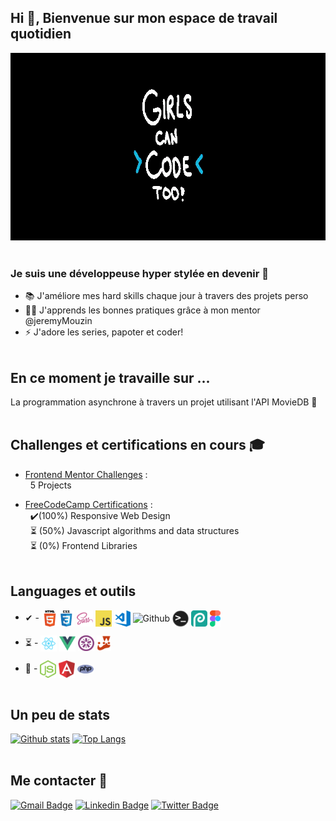 


## Hi 👋, Bienvenue sur mon espace de travail quotidien 

<img alt="gif" title="gif" src="https://raw.githubusercontent.com/VirginieBouvarel/VirginieBouvarel/master/img/big-sticker-girls.png" width="1000px" height="300px" class="giphy-embed"><br><br>


### Je suis une développeuse hyper stylée en devenir 🙌

- 📚 J'améliore mes hard skills chaque jour à travers des projets perso 
- 👨‍🏫 J'apprends les bonnes pratiques grâce à mon mentor @jeremyMouzin
- ⚡ J'adore les series, papoter et coder!<br><br>


## En ce moment je travaille sur ...
La programmation asynchrone à travers un projet utilisant l'API MovieDB 🎥<br><br>


## Challenges et certifications en cours 🎓

- [Frontend Mentor Challenges](https://www.frontendmentor.io/profile/VirginieBouvarel/solutions) :   
    &nbsp;&nbsp;5 Projects

- [FreeCodeCamp Certifications](https://www.freecodecamp.org/virbaya) :   
    &nbsp;&nbsp;✔️(100%) Responsive Web Design   
    &nbsp;&nbsp;⏳&nbsp;(50%) Javascript algorithms and data structures  
    &nbsp;&nbsp;⏳&nbsp;(0%) Frontend Libraries<br><br>
    
    
  
## Languages et outils
- ✔ - 
<img align="center" alt="HTML5" title="HTML" width="26px" src="https://raw.githubusercontent.com/github/explore/80688e429a7d4ef2fca1e82350fe8e3517d3494d/topics/html/html.png" /><img align="center" alt="CSS3" title="CSS" width="26px" src="https://raw.githubusercontent.com/github/explore/80688e429a7d4ef2fca1e82350fe8e3517d3494d/topics/css/css.png" /> <img align="center" alt="Sass" title="Sass" width="26px" src="https://raw.githubusercontent.com/github/explore/80688e429a7d4ef2fca1e82350fe8e3517d3494d/topics/sass/sass.png" /> <img align="center" alt="JavaScript" title="Javascript" width="26px" src="https://raw.githubusercontent.com/github/explore/80688e429a7d4ef2fca1e82350fe8e3517d3494d/topics/javascript/javascript.png" /> <img align="center" alt="Visual Studio Code" title="VS Code" width="26px" src="https://raw.githubusercontent.com/github/explore/80688e429a7d4ef2fca1e82350fe8e3517d3494d/topics/visual-studio-code/visual-studio-code.png" /> 
<img align="center" alt="Github" title="Github" width="26px" src="https://img.icons8.com/ios-filled/50/ffffff/github.png"/> <img align="center" alt="Terminal" title="Terminal" width="26px" src="https://raw.githubusercontent.com/github/explore/80688e429a7d4ef2fca1e82350fe8e3517d3494d/topics/terminal/terminal.png" /> <img align="center" alt="Photopéa" title="Photopéa" width="26px" src="https://raw.githubusercontent.com/VirginieBouvarel/VirginieBouvarel/master/img/photopea.png" /> <img align="center" alt="Figma" title="Figma" height="26px" src="https://raw.githubusercontent.com/VirginieBouvarel/VirginieBouvarel/master/img/figma.svg" />  

- ⏳   - 
<img align="center" alt="React" title="React" width="26px" src="https://raw.githubusercontent.com/github/explore/80688e429a7d4ef2fca1e82350fe8e3517d3494d/topics/react/react.png" /> <img align="center" alt="Vue.js" title="Vue.js" width="26px" src="https://raw.githubusercontent.com/github/explore/80688e429a7d4ef2fca1e82350fe8e3517d3494d/topics/vue/vue.png" /> <img align="center" alt="Jasmine" title="Jasmine" width="26px" src="https://raw.githubusercontent.com/VirginieBouvarel/VirginieBouvarel/master/img/jasmine.png" /> <img align="center" alt="Jest" title="Jest" width="23px" src="https://raw.githubusercontent.com/VirginieBouvarel/VirginieBouvarel/master/img/jest.png" />


- 👀 - 
<img align="center" alt="Node.js" title="Node.js" width="26px" src="https://raw.githubusercontent.com/VirginieBouvarel/VirginieBouvarel/master/img/node.png" /> <img align="center" alt="Angular 8" title="Angular 8" width="26px" src="https://raw.githubusercontent.com/VirginieBouvarel/VirginieBouvarel/master/img/angular.png" /> <img align="center" alt="php" title="php" width="26px" src="https://raw.githubusercontent.com/VirginieBouvarel/VirginieBouvarel/master/img/php.png" /> <br><br>



## Un peu de stats 

[![Github stats](https://github-readme-stats.vercel.app/api?username=virginiebouvarel&show_icons=true&include_all_commits=true&theme=tokyonight)](https://github.com/virginiebouvarel/github-readme-stats) [![Top Langs](https://github-readme-stats.vercel.app/api/top-langs/?username=virginiebouvarel&layout=compact&theme=tokyonight)](https://github.com/virginiebouvarel/github-readme-stats)<br><br>


## Me contacter 💬

[![Gmail Badge](https://img.shields.io/badge/-vbouvarel@lilo.org-c14438?style=flat&logo=Gmail&logoColor=white&link=mailto:vbouvarel@lilo.org)](mailto:vbouvarel@lilo.org) [![Linkedin Badge](https://img.shields.io/badge/-virginiebouvarel-blue?style=flat&logo=Linkedin&logoColor=white&link=https://www.linkedin.com/in/virginiebouvarel/)](https://www.linkedin.com/in/virginiebouvarel/) [![Twitter Badge](https://img.shields.io/badge/-vbouvarel-blue?style=flat&logo=Twitter&logoColor=white&link=https://twitter.com/vbouvarel)](https://twitter.com/vbouvarel)



